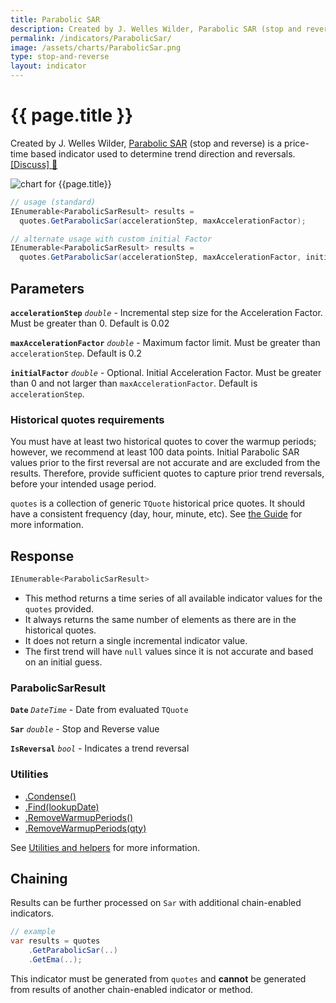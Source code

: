 ```yaml
---
title: Parabolic SAR
description: Created by J. Welles Wilder, Parabolic SAR (stop and reverse) is a price-time based indicator used to determine trend direction and reversals.  It can be used to identify trend direction, reversals, and stop-loss signals.
permalink: /indicators/ParabolicSar/
image: /assets/charts/ParabolicSar.png
type: stop-and-reverse
layout: indicator
---
```


# {{ page.title }}

Created by J. Welles Wilder, [Parabolic SAR](https://en.wikipedia.org/wiki/Parabolic_SAR) (stop and reverse) is a price-time based indicator used to determine trend direction and reversals.
[[Discuss] :speech_balloon:]({{site.github.repository_url}}/discussions/245 "Community discussion about this indicator")

![chart for {{page.title}}]({{site.baseurl}}{{page.image}})

```csharp
// usage (standard)
IEnumerable<ParabolicSarResult> results =
  quotes.GetParabolicSar(accelerationStep, maxAccelerationFactor);

// alternate usage with custom initial Factor
IEnumerable<ParabolicSarResult> results =
  quotes.GetParabolicSar(accelerationStep, maxAccelerationFactor, initialFactor);
```

## Parameters

**`accelerationStep`** _`double`_ - Incremental step size for the Acceleration Factor.  Must be greater than 0.  Default is 0.02

**`maxAccelerationFactor`** _`double`_ - Maximum factor limit.  Must be greater than `accelerationStep`.  Default is 0.2

**`initialFactor`** _`double`_ - Optional.  Initial Acceleration Factor.  Must be greater than 0 and not larger than `maxAccelerationFactor`.  Default is `accelerationStep`.

### Historical quotes requirements

You must have at least two historical quotes to cover the warmup periods; however, we recommend at least 100 data points.  Initial Parabolic SAR values prior to the first reversal are not accurate and are excluded from the results.  Therefore, provide sufficient quotes to capture prior trend reversals, before your intended usage period.

`quotes` is a collection of generic `TQuote` historical price quotes.  It should have a consistent frequency (day, hour, minute, etc).  See [the Guide]({{site.baseurl}}/guide/#historical-quotes) for more information.

## Response

```csharp
IEnumerable<ParabolicSarResult>
```

- This method returns a time series of all available indicator values for the `quotes` provided.
- It always returns the same number of elements as there are in the historical quotes.
- It does not return a single incremental indicator value.
- The first trend will have `null` values since it is not accurate and based on an initial guess.

### ParabolicSarResult

**`Date`** _`DateTime`_ - Date from evaluated `TQuote`

**`Sar`** _`double`_ - Stop and Reverse value

**`IsReversal`** _`bool`_ - Indicates a trend reversal

### Utilities

- [.Condense()]({{site.baseurl}}/utilities#condense)
- [.Find(lookupDate)]({{site.baseurl}}/utilities#find-indicator-result-by-date)
- [.RemoveWarmupPeriods()]({{site.baseurl}}/utilities#remove-warmup-periods)
- [.RemoveWarmupPeriods(qty)]({{site.baseurl}}/utilities#remove-warmup-periods)

See [Utilities and helpers]({{site.baseurl}}/utilities#utilities-for-indicator-results) for more information.

## Chaining

Results can be further processed on `Sar` with additional chain-enabled indicators.

```csharp
// example
var results = quotes
    .GetParabolicSar(..)
    .GetEma(..);
```

This indicator must be generated from `quotes` and **cannot** be generated from results of another chain-enabled indicator or method.
